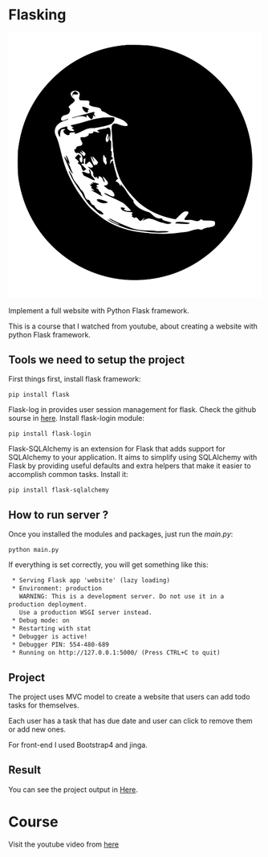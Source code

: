 # Flasking

<p align="center">
	<img src="./website/static/assets/logo.svg" width="800" />
</p>

Implement a full website with Python Flask framework.

This is a course that I watched from youtube, about creating a website with python Flask framework.

## Tools we need to setup the project

First things first, install flask framework:
```shell
pip install flask
```

Flask-log in provides user session management for flask.
Check the github sourse in [here](https://github.com/maxcountryman/flask-login).
Install flask-login module:
```shell
pip install flask-login
```

Flask-SQLAlchemy is an extension for Flask that adds support for SQLAlchemy to your application. It aims to simplify using SQLAlchemy with Flask by providing useful defaults and extra helpers that make it easier to accomplish common tasks.
Install it:
```shell
pip install flask-sqlalchemy
```

## How to run server ?
Once you installed the modules and packages, just run the *main.py*:
```shell
python main.py
```

If everything is set correctly, you will get something like this:
```shell
 * Serving Flask app 'website' (lazy loading)
 * Environment: production
   WARNING: This is a development server. Do not use it in a production deployment.
   Use a production WSGI server instead.
 * Debug mode: on
 * Restarting with stat
 * Debugger is active!
 * Debugger PIN: 554-480-689
 * Running on http://127.0.0.1:5000/ (Press CTRL+C to quit)
 ```

## Project
The project uses MVC model to create a website that users can add todo tasks for
themselves.

Each user has a task that has due date and user can click to remove them or add new ones.

For front-end I used Bootstrap4 and jinga.

## Result
You can see the project output in <a href="./demo/DEMO.md">Here</a>.

# Course
Visit the youtube video from [here](https://youtu.be/dam0GPOAvVI)
